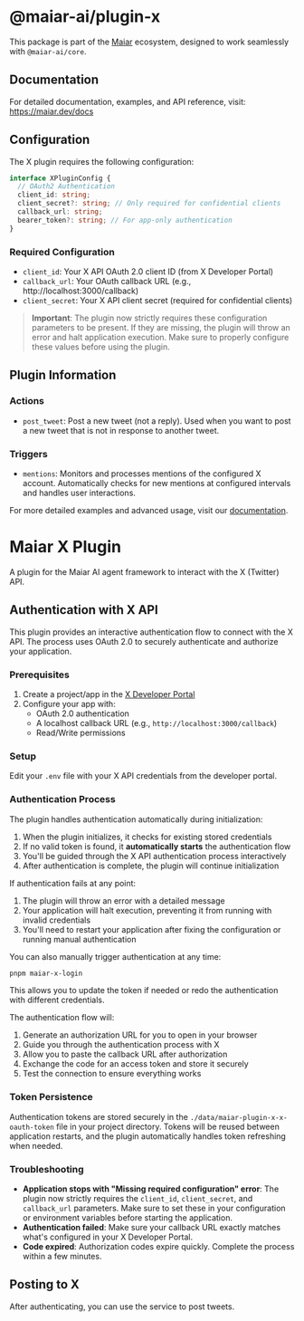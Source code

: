 # @maiar-ai/plugin-x

This package is part of the [Maiar](https://maiar.dev) ecosystem, designed to work seamlessly with `@maiar-ai/core`.

## Documentation

For detailed documentation, examples, and API reference, visit:
https://maiar.dev/docs

## Configuration

The X plugin requires the following configuration:

```typescript
interface XPluginConfig {
  // OAuth2 Authentication
  client_id: string;
  client_secret?: string; // Only required for confidential clients
  callback_url: string;
  bearer_token?: string; // For app-only authentication
}
```

### Required Configuration

- `client_id`: Your X API OAuth 2.0 client ID (from X Developer Portal)
- `callback_url`: Your OAuth callback URL (e.g., http://localhost:3000/callback)
- `client_secret`: Your X API client secret (required for confidential clients)

> **Important**: The plugin now strictly requires these configuration parameters to be present. If they are missing, the plugin will throw an error and halt application execution. Make sure to properly configure these values before using the plugin.

## Plugin Information

### Actions

- `post_tweet`: Post a new tweet (not a reply). Used when you want to post a new tweet that is not in response to another tweet.

### Triggers

- `mentions`: Monitors and processes mentions of the configured X account. Automatically checks for new mentions at configured intervals and handles user interactions.

For more detailed examples and advanced usage, visit our [documentation](https://maiar.dev/docs).

# Maiar X Plugin

A plugin for the Maiar AI agent framework to interact with the X (Twitter) API.

## Authentication with X API

This plugin provides an interactive authentication flow to connect with the X API. The process uses OAuth 2.0 to securely authenticate and authorize your application.

### Prerequisites

1. Create a project/app in the [X Developer Portal](https://developer.twitter.com/en/portal/dashboard)
2. Configure your app with:
   - OAuth 2.0 authentication
   - A localhost callback URL (e.g., `http://localhost:3000/callback`)
   - Read/Write permissions

### Setup

Edit your `.env` file with your X API credentials from the developer portal.

### Authentication Process

The plugin handles authentication automatically during initialization:

1. When the plugin initializes, it checks for existing stored credentials
2. If no valid token is found, it **automatically starts** the authentication flow
3. You'll be guided through the X API authentication process interactively
4. After authentication is complete, the plugin will continue initialization

If authentication fails at any point:

1. The plugin will throw an error with a detailed message
2. Your application will halt execution, preventing it from running with invalid credentials
3. You'll need to restart your application after fixing the configuration or running manual authentication

You can also manually trigger authentication at any time:

```bash
pnpm maiar-x-login
```

This allows you to update the token if needed or redo the authentication with different credentials.

The authentication flow will:

1. Generate an authorization URL for you to open in your browser
2. Guide you through the authentication process with X
3. Allow you to paste the callback URL after authorization
4. Exchange the code for an access token and store it securely
5. Test the connection to ensure everything works

### Token Persistence

Authentication tokens are stored securely in the `./data/maiar-plugin-x-x-oauth-token` file in your project directory. Tokens will be reused between application restarts, and the plugin automatically handles token refreshing when needed.

### Troubleshooting

- **Application stops with "Missing required configuration" error**: The plugin now strictly requires the `client_id`, `client_secret`, and `callback_url` parameters. Make sure to set these in your configuration or environment variables before starting the application.
- **Authentication failed**: Make sure your callback URL exactly matches what's configured in your X Developer Portal.
- **Code expired**: Authorization codes expire quickly. Complete the process within a few minutes.

## Posting to X

After authenticating, you can use the service to post tweets.
